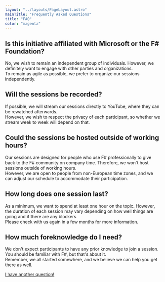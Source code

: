 ```yaml
---
layout: "../layouts/PageLayout.astro"
mainTitle: "Frequently Asked Questions"
title: "FAQ"
color: "magenta"
---
```


## Is this initiative affiliated with Microsoft or the F# Foundation?

No, we wish to remain an independent group of individuals. However, we definitely want to engage with other parties and organizations.  
To remain as agile as possible, we prefer to organize our sessions independently.

## Will the sessions be recorded?

If possible, we will stream our sessions directly to YouTube, where they can be rewatched afterwards.  
However, we wish to respect the privacy of each participant, so whether we stream week to week will depend on that.

## Could the sessions be hosted outside of working hours?

Our sessions are designed for people who use F# professionally to give back to the F# community on company time. Therefore, we won't host sessions outside of working hours.  
However, we are open to people from non-European time zones, and we can adjust our schedule to accommodate their participation.

## How long does one session last?

As a minimum, we want to spend at least one hour on the topic. However, the duration of each session may vary depending on how well things are going and if there are any blockers.  
Please check with us again in a few months for more information.

## How much foreknowledge do I need?

We don't expect participants to have any prior knowledge to join a session. You should be familiar with F#, but that's about it.  
Remember, we all started somewhere, and we believe we can help you get there as well.

<div class="text-center mt-8">
<a href="https://github.com/amplifying-fsharp/amplifying-fsharp.github.io/issues/new?title=New+question" target="_blank" class="btn btn-primary">I have another question!</a>
</div>
